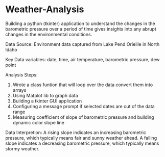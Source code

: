 # Weather-Analysis


Building a python (tkinter) application to understand the changes in the barometric pressure over a period of time gives insights into any abrupt changes in the environmental conditions.

Data Source: Environment data captured from Lake Pend Orieille in North Idaho

Key Data variables: date, time, air temperature, barometric pressure, dew point

Analysis Steps:

1. Wrote a class funtion that will loop over the data convert them into arrays
2. Using Matplot lib to graph data
3. Building a tkinter GUI application
4. Configuring a message prompt if selected dates are out of the data range
5. Measuring coefficient of slope of barometric pressure and building dynamic color slope line 

Data Interpretion:
A rising slope indicates an increasing barometric pressure, which typically means fair and sunny weather ahead. A falling slope indicates a decreasing barometric pressure, which typically means stormy weather.